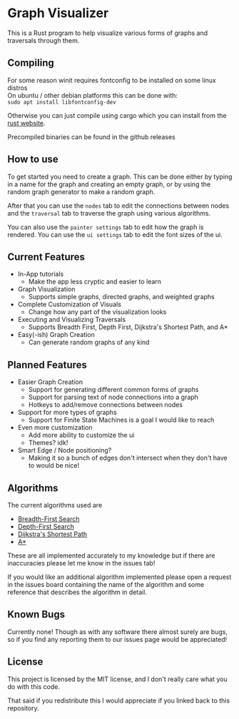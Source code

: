 # Graph Visualizer
This is a Rust program to help visualize various forms of graphs and traversals through them.

## Compiling
For some reason winit requires fontconfig to be installed on some linux distros<br>
On ubuntu / other debian platforms this can be done with:<br>
`sudo apt install libfontconfig-dev`

Otherwise you can just compile using cargo which you can install from the [rust website](https://www.rust-lang.org/learn/get-started).

Precompiled binaries can be found in the github releases
## How to use
To get started you need to create a graph.
This can be done either by typing in a name for the graph and creating an empty graph, or by using the random graph generator to make a random graph.

After that you can use the `nodes` tab to edit the connections between nodes and the `traversal` tab to traverse the graph using various algorithms.

You can also use the `painter settings` tab to edit how the graph is rendered. You can use the `ui settings` tab to edit the font sizes of the ui.

## Current Features
- In-App tutorials 
    - Make the app less cryptic and easier to learn
- Graph Visualization
    - Supports simple graphs, directed graphs, and weighted graphs
- Complete Customization of Visuals
    - Change how any part of the visualization looks
- Executing and Visualizing Traversals
    - Supports Breadth First, Depth First, Dijkstra's Shortest Path, and A*
- Easy(-ish) Graph Creation
    - Can generate random graphs of any kind

## Planned Features
- Easier Graph Creation
    - Support for generating different common forms of graphs
    - Support for parsing text of node connections into a graph
    - Hotkeys to add/remove connections between nodes
- Support for more types of graphs
    - Support for Finite State Machines is a goal I would like to reach
- Even more customization
    - Add more ability to customize the ui
    - Themes? idk!
- Smart Edge / Node positioning?
    - Making it so a bunch of edges don't intersect when they don't have to would be nice!

## Algorithms
The current algorithms used are
- [Breadth-First Search](https://en.wikipedia.org/wiki/Breadth-first_search)
- [Depth-First Search](https://en.wikipedia.org/wiki/Depth-first_search)
- [Dijkstra's Shortest Path](https://en.wikipedia.org/wiki/Dijkstra%27s_algorithm)
- [A*](https://en.wikipedia.org/wiki/A*_search_algorithm)

These are all implemented accurately to my knowledge but if there are inaccuracies please let me know in the issues tab!

If you would like an additional algorithm implemented please open a request in the issues board containing the name of the algorithm and some reference that describes the algorithm in detail.


## Known Bugs
Currently none! Though as with any software there almost surely are bugs, so if you find any reporting them to our issues page would be appreciated!

## License
This project is licensed by the MIT license, and I don't really care what you do with this code.

That said if you redistribute this I would appreciate if you linked back to this repository.